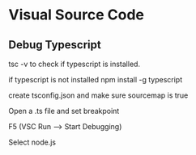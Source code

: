 # Visual Source Code 

## Debug Typescript

tsc -v to check if typescript is installed.

if typescript is not installed
npm install -g typescript

create tsconfig.json and make sure sourcemap is true

Open a .ts file and set breakpoint

F5 (VSC Run --> Start Debugging)

Select node.js
